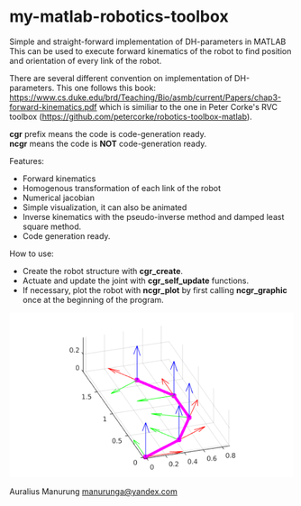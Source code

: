 # my-matlab-robotics-toolbox

Simple and straight-forward implementation of DH-parameters in MATLAB  
This can be used to execute forward kinematics of the robot to find position and orientation of every link of the robot.  

There are several different convention on implementation of DH-parameters. This one follows this book: https://www.cs.duke.edu/brd/Teaching/Bio/asmb/current/Papers/chap3-forward-kinematics.pdf  which is similiar to the one in Peter Corke's RVC toolbox (https://github.com/petercorke/robotics-toolbox-matlab).  

**cgr** prefix means the code is code-generation ready.    
**ncgr** means the code is **NOT** code-generation ready.

Features:  
* Forward kinematics
* Homogenous transformation of each link of the robot
* Numerical jacobian
* Simple visualization, it can also be animated
* Inverse kinematics with the pseudo-inverse method and damped least square method.
* Code generation ready.

How to use:
* Create the robot structure with **cgr_create**.
* Actuate and update the joint with **cgr_self_update** functions.
* If necessary, plot the robot with **ncgr_plot** by first calling **ncgr_graphic** once at the beginning of the program.

![Screenshot][sshot]

[sshot]: https://raw.githubusercontent.com/auralius/matlab-dh-parameters/master/sshot.png "Screenshot"

Auralius Manurung 
manurunga@yandex.com
